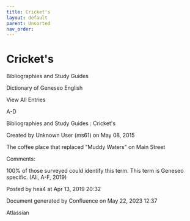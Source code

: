 ```yaml
---
title: Cricket's
layout: default
parent: Unsorted
nav_order:
---
```


# Cricket's

Bibliographies and Study Guides

Dictionary of Geneseo English

View All Entries

A-D

Bibliographies and Study Guides : Cricket's

Created by  Unknown User (ms61) on May 08, 2015

The coffee place that replaced &quot;Muddy Waters&quot; on Main Street

Comments:

100% of those surveyed could identify this term. This term is Geneseo specific. (Ali, A-F, 2019)

Posted by hea4 at Apr 13, 2019 20:32

Document generated by Confluence on May 22, 2023 12:37

Atlassian
